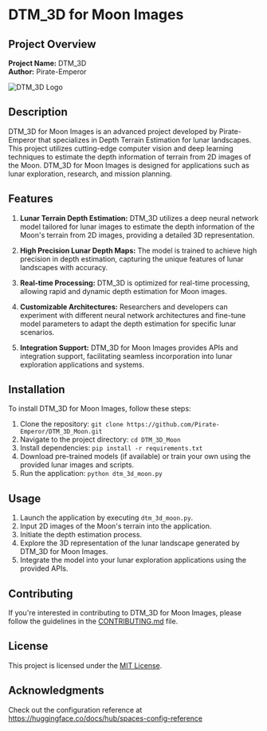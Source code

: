# DTM_3D for Moon Images

## Project Overview

**Project Name:** DTM_3D  
**Author:** Pirate-Emperor

![DTM_3D Logo](dtm_3d_logo.png)

## Description

DTM_3D for Moon Images is an advanced project developed by Pirate-Emperor that specializes in Depth Terrain Estimation for lunar landscapes. This project utilizes cutting-edge computer vision and deep learning techniques to estimate the depth information of terrain from 2D images of the Moon. DTM_3D for Moon Images is designed for applications such as lunar exploration, research, and mission planning.

## Features

1. **Lunar Terrain Depth Estimation:** DTM_3D utilizes a deep neural network model tailored for lunar images to estimate the depth information of the Moon's terrain from 2D images, providing a detailed 3D representation.

2. **High Precision Lunar Depth Maps:** The model is trained to achieve high precision in depth estimation, capturing the unique features of lunar landscapes with accuracy.

3. **Real-time Processing:** DTM_3D is optimized for real-time processing, allowing rapid and dynamic depth estimation for Moon images.

4. **Customizable Architectures:** Researchers and developers can experiment with different neural network architectures and fine-tune model parameters to adapt the depth estimation for specific lunar scenarios.

5. **Integration Support:** DTM_3D for Moon Images provides APIs and integration support, facilitating seamless incorporation into lunar exploration applications and systems.

## Installation

To install DTM_3D for Moon Images, follow these steps:

1. Clone the repository: `git clone https://github.com/Pirate-Emperor/DTM_3D_Moon.git`
2. Navigate to the project directory: `cd DTM_3D_Moon`
3. Install dependencies: `pip install -r requirements.txt`
4. Download pre-trained models (if available) or train your own using the provided lunar images and scripts.
5. Run the application: `python dtm_3d_moon.py`

## Usage

1. Launch the application by executing `dtm_3d_moon.py`.
2. Input 2D images of the Moon's terrain into the application.
3. Initiate the depth estimation process.
4. Explore the 3D representation of the lunar landscape generated by DTM_3D for Moon Images.
5. Integrate the model into your lunar exploration applications using the provided APIs.

## Contributing

If you're interested in contributing to DTM_3D for Moon Images, please follow the guidelines in the [CONTRIBUTING.md](CONTRIBUTING.md) file.

## License

This project is licensed under the [MIT License](LICENSE).

## Acknowledgments

Check out the configuration reference at https://huggingface.co/docs/hub/spaces-config-reference

